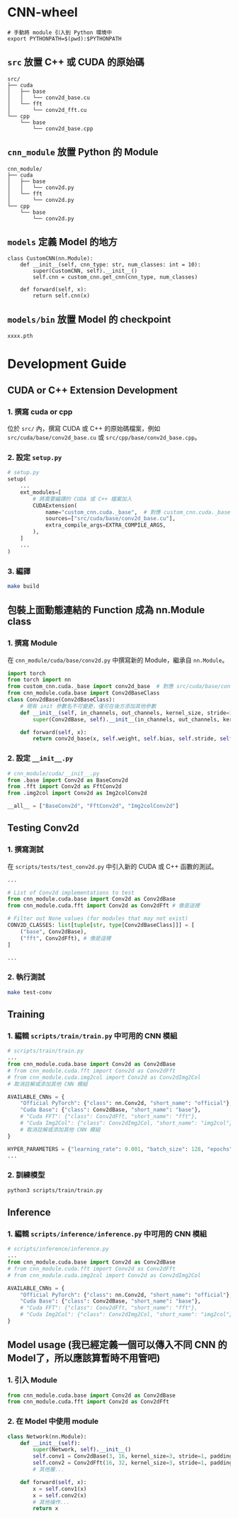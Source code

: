 # CNN-wheel
```
# 手動將 module 引入到 Python 環境中
export PYTHONPATH=$(pwd):$PYTHONPATH
```

## `src` 放置 C++ 或 CUDA 的原始碼
```
src/
├── cuda
│   ├── base
│   │   └── conv2d_base.cu
│   └── fft
│       └── conv2d_fft.cu
└── cpp
    └── base
        └── conv2d_base.cpp
```
## `cnn_module` 放置 Python 的 Module
```
cnn_module/
├── cuda
│   ├── base
│   │   └── conv2d.py
│   └── fft
│       └── conv2d.py
└── cpp
    └── base
        └── conv2d.py
``` 

## `models` 定義 Model 的地方
```
class CustomCNN(nn.Module):
    def __init__(self, cnn_type: str, num_classes: int = 10):
        super(CustomCNN, self).__init__()
        self.cnn = custom_cnn.get_cnn(cnn_type, num_classes)

    def forward(self, x):
        return self.cnn(x)
```

## `models/bin` 放置 Model 的 checkpoint
```
xxxx.pth
```

# Development Guide
## CUDA or C++ Extension Development
### 1. 撰寫 cuda or cpp
位於 `src/` 內，撰寫 CUDA 或 C++ 的原始碼檔案，例如 `src/cuda/base/conv2d_base.cu` 或 `src/cpp/base/conv2d_base.cpp`。

### 2. 設定 `setup.py`
```python
# setup.py
setup(
    ...
    ext_modules=[
        # 將需要編譯的 CUDA 或 C++ 檔案加入
        CUDAExtension(
            name="custom_cnn.cuda._base",  # 對應 custom_cnn.cuda._base
            sources=["src/cuda/base/conv2d_base.cu"],
            extra_compile_args=EXTRA_COMPILE_ARGS,
        ),
    ]
    ...
)
```

### 3. 編譯
```bash
make build
```
## 包裝上面動態連結的 Function 成為 nn.Module class
### 1. 撰寫 Module
在 `cnn_module/cuda/base/conv2d.py` 中撰寫新的 Module，繼承自 `nn.Module`。
```python
import torch
from torch import nn
from custom_cnn.cuda._base import conv2d_base  # 對應 src/cuda/base/conv2d_base.cu 動態連接的函數
from cnn_module.cuda.base import Conv2dBaseClass
class Conv2dBase(Conv2dBaseClass):
    # 現有 init 參數名不可變更，僅可在後方添加其他參數
    def __init__(self, in_channels, out_channels, kernel_size, stride=1, padding=0):
        super(Conv2dBase, self).__init__(in_channels, out_channels, kernel_size, stride, padding)

    def forward(self, x):
        return conv2d_base(x, self.weight, self.bias, self.stride, self.padding)
```
### 2. 設定 `__init__.py`

```python
# cnn_module/cuda/__init__.py
from .base import Conv2d as BaseConv2d
from .fft import Conv2d as FftConv2d
from .img2col import Conv2d as Img2colConv2d

__all__ = ["BaseConv2d", "FftConv2d", "Img2colConv2d"]

```

## Testing Conv2d
### 1. 撰寫測試
在 `scripts/tests/test_conv2d.py` 中引入新的 CUDA 或 C++ 函數的測試。
```python
...

# List of Conv2d implementations to test
from cnn_module.cuda.base import Conv2d as Conv2dBase
from cnn_module.cuda.fft import Conv2d as Conv2dFft # 像是這裡

# Filter out None values (for modules that may not exist)
CONV2D_CLASSES: list[tuple[str, type[Conv2dBaseClass]]] = [
    ("base", Conv2dBase),
    ("fft", Conv2dFft), # 像是這裡
]

...
```

### 2. 執行測試
```bash
make test-conv
```


## Training
### 1. 編輯 `scripts/train/train.py` 中可用的 CNN 模組
```python
# scripts/train/train.py
...
from cnn_module.cuda.base import Conv2d as Conv2dBase
# from cnn_module.cuda.fft import Conv2d as Conv2dFft
# from cnn_module.cuda.img2col import Conv2d as Conv2dImg2Col
# 取消註解或添加其他 CNN 模組

AVAILABLE_CNNs = {
    "Official PyTorch": {"class": nn.Conv2d, "short_name": "official"},
    "Cuda Base": {"class": Conv2dBase, "short_name": "base"},
    # "Cuda FFT": {"class": Conv2dFft, "short_name": "fft"},
    # "Cuda Img2Col": {"class": Conv2dImg2Col, "short_name": "img2col"},
    # 取消註解或添加其他 CNN 模組
}

HYPER_PARAMETERS = {"learning_rate": 0.001, "batch_size": 128, "epochs": 10, "seed": 42, "val_split": 0.2}
...

```

### 2. 訓練模型
```bash
python3 scripts/train/train.py
```

## Inference
### 1. 編輯 `scripts/inference/inference.py` 中可用的 CNN 模組
```python
# scripts/inference/inference.py
...
from cnn_module.cuda.base import Conv2d as Conv2dBase
# from cnn_module.cuda.fft import Conv2d as Conv2dFft
# from cnn_module.cuda.img2col import Conv2d as Conv2dImg2Col

AVAILABLE_CNNs = {
    "Official PyTorch": {"class": nn.Conv2d, "short_name": "official"},
    "Cuda Base": {"class": Conv2dBase, "short_name": "base"},
    # "Cuda FFT": {"class": Conv2dFft, "short_name": "fft"},
    # "Cuda Img2Col": {"class": Conv2dImg2Col, "short_name": "img2col"},
}

```


## Model usage (我已經定義一個可以傳入不同 CNN 的 Model了，所以應該算暫時不用管吧)
### 1. 引入 Module
```python
from cnn_module.cuda.base import Conv2d as Conv2dBase
from cnn_module.cuda.fft import Conv2d as Conv2dFft
```

### 2. 在 Model 中使用 module
```python
class Network(nn.Module):
    def __init__(self):
        super(Network, self).__init__()
        self.conv1 = Conv2dBase(3, 16, kernel_size=3, stride=1, padding=1)
        self.conv2 = Conv2dFft(16, 32, kernel_size=3, stride=1, padding=1)
        # 其他層...

    def forward(self, x):
        x = self.conv1(x)
        x = self.conv2(x)
        # 其他操作...
        return x
```
